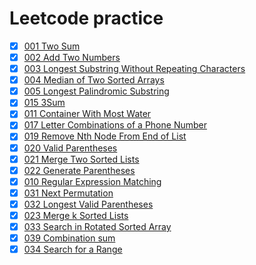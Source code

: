 # Leetcode practice
- [x] [001 Two Sum](001-two-sum)
- [x] [002 Add Two Numbers](002-add-two-numbers.py)
- [x] [003 Longest Substring Without Repeating Characters](003-longest-substring-without-repeating-characters.py)    
- [x] [004 Median of Two Sorted Arrays](004-median-of-two-sorted-arrays.py)
- [x] [005 Longest Palindromic Substring](005-longest-palindromic-substring.py)
- [x] [015 3Sum](015-3sum.py)
- [x] [011 Container With Most Water](011-container-with-most-water.py)
- [x] [017 Letter Combinations of a Phone Number](017-letter-combinations-of-a-phone-number.py)
- [x] [019 Remove Nth Node From End of List](019-remove-nth-node-from-end-of-list.py)
- [x] [020 Valid Parentheses](020-valid-parentheses.py)
- [x] [021 Merge Two Sorted Lists](021-merge-two-sorted-lists.py)
- [x] [022 Generate Parentheses](022-generate-parentheses.py)
- [x] [010 Regular Expression Matching](010-regular-expression-matching.py)
- [x] [031 Next Permutation](031-next-permutation.py)
- [x] [032 Longest Valid Parentheses](032-longest-valid-parentheses.py)
- [x] [023 Merge k Sorted Lists](023-merge-k-sorted-lists.py)
- [x] [033 Search in Rotated Sorted Array](033-search-in-rotated-sorted-array.py)
- [x] [039 Combination sum](039-combination-sum.py)
- [x] [034 Search for a Range](034-search-for-a-range.py)